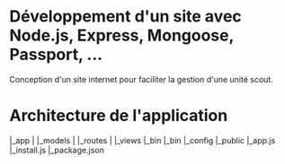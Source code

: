 # Développement d'un site avec Node.js, Express, Mongoose, Passport, ...
Conception d'un site internet pour faciliter la gestion d'une unité scout. 

# Architecture de l'application
|_app
| |_models
| |_routes
| |_views
|_bin
  |_bin
|_config
|_public
|_app.js
|_install.js
|_package.json
